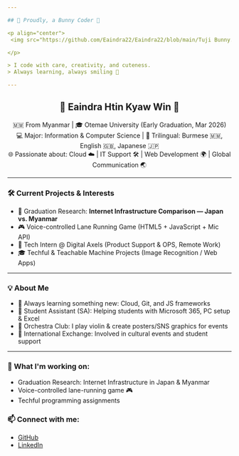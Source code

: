 ```yaml
---

## 🌸 Proudly, a Bunny Coder 🐰

<p align="center">
 <img src="https://github.com/Eaindra22/Eaindra22/blob/main/Tuji Bunny.gif?raw=true" width="150">

</p>

> I code with care, creativity, and cuteness.  
> Always learning, always smiling 🌟

---
```


<h2 align="center">🌟 Eaindra Htin Kyaw Win 🌟</h2>

<p align="center">
  🇲🇲 From Myanmar | 🎓 Otemae University (Early Graduation, Mar 2026)<br>
  💻 Major: Information & Computer Science | 💬 Trilingual: Burmese 🇲🇲, English 🇬🇧, Japanese 🇯🇵<br>
  🌐 Passionate about: Cloud ☁️ | IT Support 🛠️ | Web Development 🌍 | Global Communication 🌏
</p>

---

### 🛠️ Current Projects & Interests

- 🧪 Graduation Research: **Internet Infrastructure Comparison — Japan vs. Myanmar**
- 🎮 Voice-controlled Lane Running Game (HTML5 + JavaScript + Mic API)
- 💼 Tech Intern @ Digital Axels (Product Support & OPS, Remote Work)
- 🎓 Techful & Teachable Machine Projects (Image Recognition / Web Apps)

---

### 💡 About Me

- 🌱 Always learning something new: Cloud, Git, and JS frameworks
- 🤝 Student Assistant (SA): Helping students with Microsoft 365, PC setup & Excel
- 🎻 Orchestra Club: I play violin & create posters/SNS graphics for events
- 🌸 International Exchange: Involved in cultural events and student support

---

### 🌱 What I'm working on:
- Graduation Research: Internet Infrastructure in Japan & Myanmar
- Voice-controlled lane-running game 🎮
- Techful programming assignments

### 📫 Connect with me:
- [GitHub](https://github.com/Eaindra22)
- [LinkedIn](https://www.linkedin.com/in/enna-eaindra-aba672318/) 

